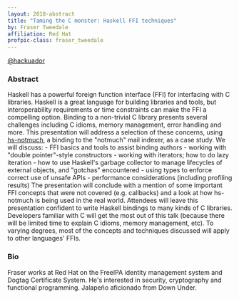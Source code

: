 ```yaml
---
layout: 2018-abstract
title: "Taming the C monster: Haskell FFI techniques"
by: Fraser Tweedale
affiliation: Red Hat
profpic-class: fraser_tweedale
---
```


[@hackuador](https://twitter.com/hackuador)
<br/>

### Abstract

Haskell has a powerful foreign function interface (FFI) for interfacing with C libraries.  Haskell is a great language for building libraries and tools, but interoperability requirements or time constraints can make the FFI a compelling option. Binding to a non-trivial C library presents several challenges including C idioms, memory management, error handling and more.  This presentation will address a selection of these concerns, using [hs-notmuch](https://github.com/purebred-mua/hs-notmuch), a binding to the &quot;notmuch&quot; mail indexer, as a case study.  We will discuss: - FFI basics and tools to assist binding authors - working with &quot;double pointer&quot;-style constructors - working with iterators; how to do lazy iteration - how to use Haskell's garbage collector to manage lifecycles of external objects, and &quot;gotchas&quot; encountered - using types to enforce correct use of unsafe APIs - performance considerations (including profiling results) The presentation will conclude with a mention of some important FFI concepts that were not covered (e.g. callbacks) and a look at how hs-notmuch is being used in the real world. Attendees will leave this presentation confident to write Haskell bindings to many kinds of C libraries.  Developers familiar with C will get the most out of this talk (because there will be limited time to explain C idioms, memory management, etc).  To varying degrees, most of the concepts and techniques discussed will apply to other languages' FFIs.

### Bio

Fraser works at Red Hat on the FreeIPA identity management system and Dogtag Certificate System.  He's interested in security, cryptography and functional programming.  Jalapeño aficionado from Down Under.

